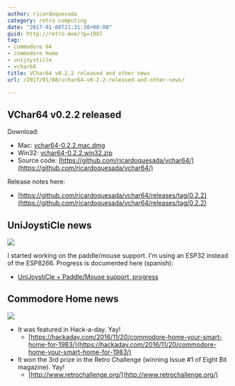 ```yaml
---
author: ricardoquesada
category: retro computing
date: "2017-01-08T21:31:38+00:00"
guid: http://retro.moe/?p=1987
tag:
- commodore 64
- commodore home
- unijoysticle
- vchar64
title: VChar64 v0.2.2 released and other news
url: /2017/01/08/vchar64-v0-2-2-released-and-other-news/

---
```


## VChar64 v0.2.2 released

Download:

- Mac: [vchar64-0.2.2.mac.dmg](https://github.com/ricardoquesada/vchar64/releases/download/0.2.2/vchar64-0.2.2.mac.dmg)
- Win32: [vchar64-0.2.2.win32.zip](https://github.com/ricardoquesada/vchar64/releases/download/0.2.2/vchar64-0.2.2.win32.zip)
- Source code: [https://github.com/ricardoquesada/vchar64/](https://github.com/ricardoquesada/vchar64/)

Release notes here:

- [https://github.com/ricardoquesada/vchar64/releases/tag/0.2.2](https://github.com/ricardoquesada/vchar64/releases/tag/0.2.2)

## UniJoystiCle news

![](https://lh3.googleusercontent.com/WhrpdiAhtgwmjGQTN3pVO6bDTtDo77s5tTkDMXoWUA08P96vsLMkjNweXlw-_UoFZelzCkZXae6rRuDSPaEYTG5-7sVQAs-BAGh_jiACvRuFQNvFG2BaKkGHO589fXq-lctpcfg=-no?authuser=0)

I started working on the paddle/mouse support. I'm using an ESP32 instead of the
ESP8266. Progress is documented here (spanish):

- [UniJoystiCle + Paddle/Mouse support  progress](http://retroinvaders.com/commodoremania/foro/index.php/topic,1708.msg25518/)

## Commodore Home news

![](https://lh3.googleusercontent.com/kWYsMVfklNNRB3Zs5umuXGaLOkzfZcV6Rwd1ixvilHi4-cXZdXePNUAOiv2WLUbtNYMOjP2wHxtqo_ijpeku9a7DDn4eYkDVPS2YSa8tB3HIOenqsVFX4fvr_S9nK2mxaHAiIBs=-no?authuser=0)

- It was featured in Hack-a-day. Yay!
    - [https://hackaday.com/2016/11/20/commodore-home-your-smart-home-for-1983/](https://hackaday.com/2016/11/20/commodore-home-your-smart-home-for-1983/)
- It won the 3rd prize in the Retro Challenge (winning Issue #1 of Eight Bit
  magazine). Yay!
    - [http://www.retrochallenge.org/](http://www.retrochallenge.org/)